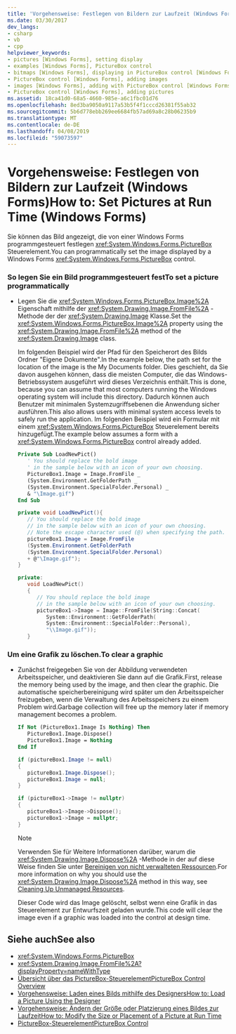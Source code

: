```yaml
---
title: 'Vorgehensweise: Festlegen von Bildern zur Laufzeit (Windows Forms)'
ms.date: 03/30/2017
dev_langs:
- csharp
- vb
- cpp
helpviewer_keywords:
- pictures [Windows Forms], setting display
- examples [Windows Forms], PictureBox control
- bitmaps [Windows Forms], displaying in PictureBox control [Windows Forms]
- PictureBox control [Windows Forms], adding images
- images [Windows Forms], adding with PictureBox control [Windows Forms]
- PictureBox control [Windows Forms], adding pictures
ms.assetid: 18ca41d0-68a5-4660-985e-a6c1fbc01d76
ms.openlocfilehash: 8ed3ba9050a9117a53b5f4f1cccd26381f55ab32
ms.sourcegitcommit: 5b6d778ebb269ee6684fb57ad69a8c28b06235b9
ms.translationtype: MT
ms.contentlocale: de-DE
ms.lasthandoff: 04/08/2019
ms.locfileid: "59073597"
---
```

# <a name="how-to-set-pictures-at-run-time-windows-forms"></a><span data-ttu-id="de206-102">Vorgehensweise: Festlegen von Bildern zur Laufzeit (Windows Forms)</span><span class="sxs-lookup"><span data-stu-id="de206-102">How to: Set Pictures at Run Time (Windows Forms)</span></span>
<span data-ttu-id="de206-103">Sie können das Bild angezeigt, die von einer Windows Forms programmgesteuert festlegen <xref:System.Windows.Forms.PictureBox> Steuerelement.</span><span class="sxs-lookup"><span data-stu-id="de206-103">You can programmatically set the image displayed by a Windows Forms <xref:System.Windows.Forms.PictureBox> control.</span></span>  
  
### <a name="to-set-a-picture-programmatically"></a><span data-ttu-id="de206-104">So legen Sie ein Bild programmgesteuert fest</span><span class="sxs-lookup"><span data-stu-id="de206-104">To set a picture programmatically</span></span>  
  
-   <span data-ttu-id="de206-105">Legen Sie die <xref:System.Windows.Forms.PictureBox.Image%2A> Eigenschaft mithilfe der <xref:System.Drawing.Image.FromFile%2A> -Methode der der <xref:System.Drawing.Image> Klasse.</span><span class="sxs-lookup"><span data-stu-id="de206-105">Set the <xref:System.Windows.Forms.PictureBox.Image%2A> property using the <xref:System.Drawing.Image.FromFile%2A> method of the <xref:System.Drawing.Image> class.</span></span>  
  
     <span data-ttu-id="de206-106">Im folgenden Beispiel wird der Pfad für den Speicherort des Bilds Ordner "Eigene Dokumente".</span><span class="sxs-lookup"><span data-stu-id="de206-106">In the example below, the path set for the location of the image is the My Documents folder.</span></span> <span data-ttu-id="de206-107">Dies geschieht, da Sie davon ausgehen können, dass die meisten Computer, die das Windows-Betriebssystem ausgeführt wird dieses Verzeichnis enthält.</span><span class="sxs-lookup"><span data-stu-id="de206-107">This is done, because you can assume that most computers running the Windows operating system will include this directory.</span></span> <span data-ttu-id="de206-108">Dadurch können auch Benutzer mit minimalen Systemzugriffsebenen die Anwendung sicher ausführen.</span><span class="sxs-lookup"><span data-stu-id="de206-108">This also allows users with minimal system access levels to safely run the application.</span></span> <span data-ttu-id="de206-109">Im folgenden Beispiel wird ein Formular mit einem <xref:System.Windows.Forms.PictureBox> Steuerelement bereits hinzugefügt.</span><span class="sxs-lookup"><span data-stu-id="de206-109">The example below assumes a form with a <xref:System.Windows.Forms.PictureBox> control already added.</span></span>  
  
    ```vb  
    Private Sub LoadNewPict()  
       ' You should replace the bold image   
       ' in the sample below with an icon of your own choosing.  
       PictureBox1.Image = Image.FromFile _  
       (System.Environment.GetFolderPath _  
       (System.Environment.SpecialFolder.Personal) _  
       & "\Image.gif")  
    End Sub  
    ```  
  
    ```csharp  
    private void LoadNewPict(){  
       // You should replace the bold image   
       // in the sample below with an icon of your own choosing.  
       // Note the escape character used (@) when specifying the path.  
       pictureBox1.Image = Image.FromFile  
       (System.Environment.GetFolderPath  
       (System.Environment.SpecialFolder.Personal)  
       + @"\Image.gif");  
    }  
    ```  
  
    ```cpp  
    private:  
       void LoadNewPict()  
       {  
          // You should replace the bold image   
          // in the sample below with an icon of your own choosing.  
          pictureBox1->Image = Image::FromFile(String::Concat(  
             System::Environment::GetFolderPath(  
             System::Environment::SpecialFolder::Personal),  
             "\\Image.gif"));  
       }  
    ```  
  
### <a name="to-clear-a-graphic"></a><span data-ttu-id="de206-110">Um eine Grafik zu löschen.</span><span class="sxs-lookup"><span data-stu-id="de206-110">To clear a graphic</span></span>  
  
-   <span data-ttu-id="de206-111">Zunächst freigegeben Sie von der Abbildung verwendeten Arbeitsspeicher, und deaktivieren Sie dann auf die Grafik.</span><span class="sxs-lookup"><span data-stu-id="de206-111">First, release the memory being used by the image, and then clear the graphic.</span></span> <span data-ttu-id="de206-112">Die automatische speicherbereinigung wird später um den Arbeitsspeicher freizugeben, wenn die Verwaltung des Arbeitsspeichers zu einem Problem wird.</span><span class="sxs-lookup"><span data-stu-id="de206-112">Garbage collection will free up the memory later if memory management becomes a problem.</span></span>  
  
    ```vb  
    If Not (PictureBox1.Image Is Nothing) Then  
       PictureBox1.Image.Dispose()  
       PictureBox1.Image = Nothing  
    End If  
    ```  
  
    ```csharp  
    if (pictureBox1.Image != null)   
    {  
       pictureBox1.Image.Dispose();  
       pictureBox1.Image = null;  
    }  
    ```  
  
    ```cpp  
    if (pictureBox1->Image != nullptr)  
    {  
       pictureBox1->Image->Dispose();  
       pictureBox1->Image = nullptr;  
    }  
    ```  
  
    > [!NOTE]
    >  <span data-ttu-id="de206-113">Verwenden Sie für Weitere Informationen darüber, warum die <xref:System.Drawing.Image.Dispose%2A> -Methode in der auf diese Weise finden Sie unter [Bereinigen von nicht verwalteten Ressourcen](../../../standard/garbage-collection/unmanaged.md).</span><span class="sxs-lookup"><span data-stu-id="de206-113">For more information on why you should use the <xref:System.Drawing.Image.Dispose%2A> method in this way, see [Cleaning Up Unmanaged Resources](../../../standard/garbage-collection/unmanaged.md).</span></span>  
  
     <span data-ttu-id="de206-114">Dieser Code wird das Image gelöscht, selbst wenn eine Grafik in das Steuerelement zur Entwurfszeit geladen wurde.</span><span class="sxs-lookup"><span data-stu-id="de206-114">This code will clear the image even if a graphic was loaded into the control at design time.</span></span>  
  
## <a name="see-also"></a><span data-ttu-id="de206-115">Siehe auch</span><span class="sxs-lookup"><span data-stu-id="de206-115">See also</span></span>

- <xref:System.Windows.Forms.PictureBox>
- <xref:System.Drawing.Image.FromFile%2A?displayProperty=nameWithType>
- [<span data-ttu-id="de206-116">Übersicht über das PictureBox-Steuerelement</span><span class="sxs-lookup"><span data-stu-id="de206-116">PictureBox Control Overview</span></span>](picturebox-control-overview-windows-forms.md)
- [<span data-ttu-id="de206-117">Vorgehensweise: Laden eines Bilds mithilfe des Designers</span><span class="sxs-lookup"><span data-stu-id="de206-117">How to: Load a Picture Using the Designer</span></span>](how-to-load-a-picture-using-the-designer-windows-forms.md)
- [<span data-ttu-id="de206-118">Vorgehensweise: Ändern der Größe oder Platzierung eines Bildes zur Laufzeit</span><span class="sxs-lookup"><span data-stu-id="de206-118">How to: Modify the Size or Placement of a Picture at Run Time</span></span>](how-to-modify-the-size-or-placement-of-a-picture-at-run-time-windows-forms.md)
- [<span data-ttu-id="de206-119">PictureBox-Steuerelement</span><span class="sxs-lookup"><span data-stu-id="de206-119">PictureBox Control</span></span>](picturebox-control-windows-forms.md)
